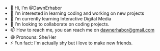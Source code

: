 - 👋 Hi, I’m @DawnErhabor
- 👀 I’m interested in learning coding and working on new projects
- 🌱 I’m currently learning Interactive Digital Media
- 💞️ I’m looking to collaborate on coding projects.
- 📫 How to reach me, you can reach me on dawnerhabor@gmail.com
- 😄 Pronouns: She/Her
- ⚡ Fun fact: I'm actually shy but i love to make new friends.

<!---
DawnErhabor/DawnErhabor is a ✨ special ✨ repository because its `README.md` (this file) appears on your GitHub profile.
You can click the Preview link to take a look at your changes.
--->

